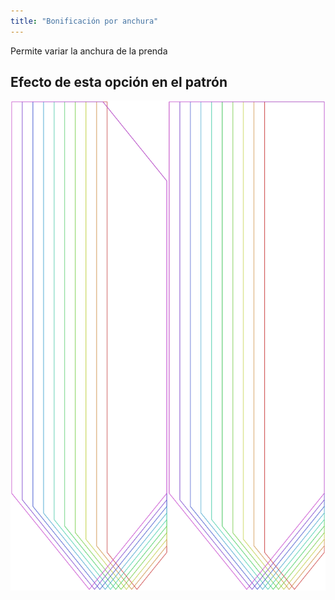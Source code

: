 ```yaml
---
title: "Bonificación por anchura"
---
```


Permite variar la anchura de la prenda

## Efecto de esta opción en el patrón

![Esta imagen muestra el efecto de esta opción superponiendo varias variantes que tienen un valor diferente para esta opción](walburga_widthbonus_sample.svg "Efecto de esta opción en el patrón")
